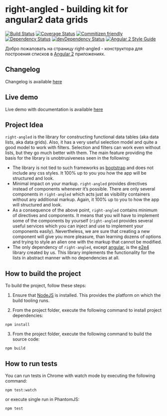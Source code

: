 # right-angled - building kit for angular2 data grids

[![Build Status](https://travis-ci.org/eastbanctechru/right-angled.svg?branch=master)](https://travis-ci.org/eastbanctechru/right-angled)
[![Coverage Status](https://coveralls.io/repos/github/eastbanctechru/right-angled/badge.svg?branch=master)](https://coveralls.io/github/eastbanctechru/right-angled?branch=master)
[![Commitizen friendly](https://img.shields.io/badge/commitizen-friendly-brightgreen.svg)](http://commitizen.github.io/cz-cli/)
[![Dependency Status](https://david-dm.org/eastbanctechru/right-angled.svg)](https://david-dm.org/eastbanctechru/right-angled)
[![devDependency Status](https://david-dm.org/eastbanctechru/right-angled/dev-status.svg)](https://david-dm.org/eastbanctechru/right-angled?type=dev)
[![Angular 2 Style Guide](https://mgechev.github.io/angular2-style-guide/images/badge.svg)](https://angular.io/styleguide)

Добро пожаловать на страницу right-angled - конструктора для построения списков в [Angular 2](https://angular.io) приложениях.

## Changelog
Changelog is available [here](https://github.com/eastbanctechru/right-angled/blob/master/CHANGELOG.md)

## Live demo
Live demo with documentation is available [here](https://eastbanctechru.github.io/right-angled-demo)

## Project Idea
`right-angled` is the library for constructing functional data tables (aka data lists, aka data grids). 
Also, it has a very useful selection model and quite a good model to work with filters. 
Selection and filters can work even without lists, but they go much better with them. 
The main feature providing the basis for the library is unobtrusiveness seen in the following:

- The library is not tied to such frameworks as [bootstrap](https://getbootstrap.com) and does not include any css styles. 
It 100% up to you you how the app will be structured and look.
- Minimal impact on your markup. `right-angled` provides directives instead of components whenever it’s possible. 
There are only several components in `right-angled` which acts just as visibility containers without any additional markup. 
Again, it 100% up to you to how the app will structured and look.
- As a consequence of the above point, `right-angled` contains minimum of directives and components. 
It means that you will have to implement some of the components by yourself (`right-angled` provides several useful services which you can inject and use to implement your components easily). 
Nevertheless, we are sure that creating a new component will give you more pleasure, than learning dozens of options and trying to style an alien one with the markup that cannot be modified.
- The only dependency of `right-angled`, except [angular](https://angular.io), is the [e2e4](https://github.com/eastbanctechru/e2e4) library created by us. This library implements the functionality for the lists in abstract manner with no dependencies at all. 

## How to build the project

To build the project, follow these steps:

1. Ensure that [NodeJS](http://nodejs.org/) is installed. This provides the platform on which the build tooling runs.

2. From the project folder, execute the following command to install project dependencies:

  ```shell
  npm install
  ```
3. From the project folder, execute the following command to build the source code:

  ```shell
  npm build
  ```

## How to run tests

You can run tests in Chrome with watch mode by executing the following command: 

  ```shell
  npm test:watch
  ```
  or execute single run in PhantomJS:
  
  ```shell
  npm test
  ```